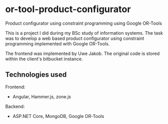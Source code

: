 # or-tool-product-configurator
Product configurator using constraint programming using Google OR-Tools

This is a project I did during my BSc study of information systems. The task was to develop a web based product 
configurator using constraint programming implemented with Google OR-Tools. 

The frontend was implemented by Uwe Jakob. The original code is stored within the client's bitbucket instance.  

<h2>Technologies used</h2>

Frontend:
<ul>
<li>Angular, Hammer.js, zone.js</li>
</ul>
Backend:
<ul>
<li>ASP.NET Core, MongoDB, Google OR-Tools</li>
</ul>
